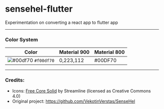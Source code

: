 # sensehel-flutter
Experimentation on converting a react app to flutter app

---
### Color System

| Color | Material 900 | Material 800 |
|----|----|----|
| ![#00df70](https://placehold.co/15x20/00df70/00df70.png) `#f00df70` | 0,223,112 | #00DF70 |

---
### Credits:

- Icons: [Free Core Solid](https://www.streamlinehq.com/icons/core-solid-free) by Streamline (licensed as Creative Commons 4.0)
- Original project: https://github.com/VekotinVerstas/SenseHel 
